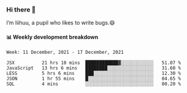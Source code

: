 ### Hi there 👋
I’m liihuu, a pupil who likes to write bugs.😄


#### 📊 Weekly development breakdown
<!--START_SECTION:waka-->
```text
Week: 11 December, 2021 - 17 December, 2021

JSX          21 hrs 10 mins  ████████████▓░░░░░░░░░░░░   51.07 % 
JavaScript   13 hrs 6 mins   ████████░░░░░░░░░░░░░░░░░   31.60 % 
LESS         5 hrs 6 mins    ███░░░░░░░░░░░░░░░░░░░░░░   12.30 % 
JSON         1 hr 55 mins    █░░░░░░░░░░░░░░░░░░░░░░░░   04.65 % 
SQL          4 mins          ░░░░░░░░░░░░░░░░░░░░░░░░░   00.20 % 
```
<!--END_SECTION:waka-->

<!--
**liihuu/liihuu** is a ✨ _special_ ✨ repository because its `README.md` (this file) appears on your GitHub profile.

Here are some ideas to get you started:

- 🔭 I’m currently working on ...
- 🌱 I’m currently learning ...
- 👯 I’m looking to collaborate on ...
- 🤔 I’m looking for help with ...
- 💬 Ask me about ...
- 📫 How to reach me: ...
- 😄 Pronouns: ...
- ⚡ Fun fact: ...
-->
